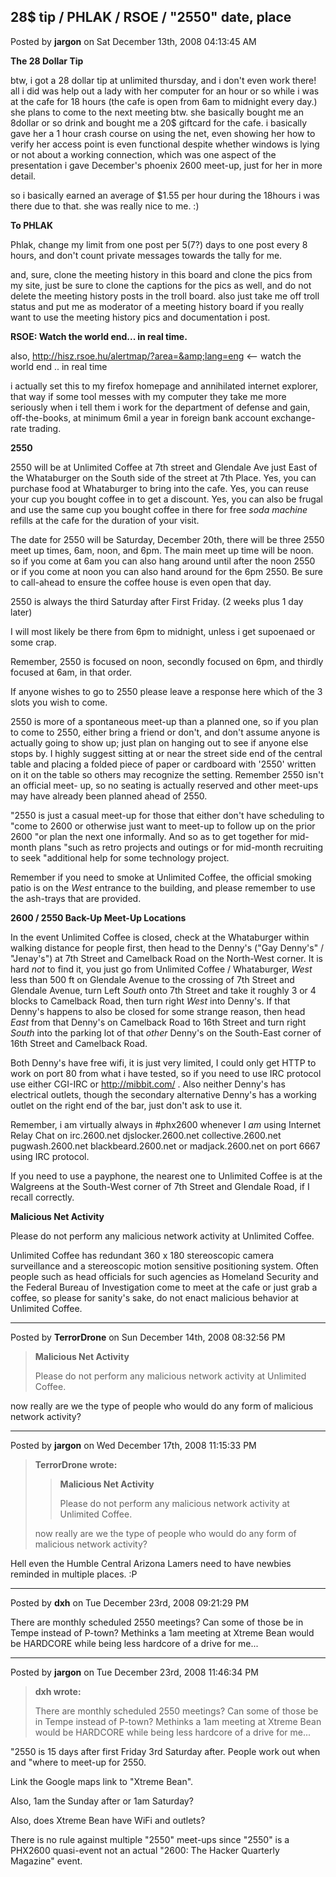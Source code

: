## 28$ tip / PHLAK / RSOE / "2550" date, place
Posted by **jargon** on Sat December 13th, 2008 04:13:45 AM

**The 28 Dollar Tip**

btw, i got a 28 dollar tip at unlimited thursday, and i don't even work there!
all i did was help out a lady with her computer for an hour or so while i was at
the cafe for 18 hours (the cafe is open from 6am to midnight every day.) she
plans to come to the next meeting btw. she basically bought me an 8dollar or so
drink and bought me a 20$ giftcard for the cafe. i basically gave her a 1 hour
crash course on using the net, even showing her how to verify her access point
is even functional despite whether windows is lying or not about a working
connection, which was one aspect of the presentation i gave December's phoenix
2600 meet-up, just for her in more detail.

so i basically earned an average of $1.55 per hour during the 18hours i was
there due to that. she was really nice to me. :)

**To PHLAK**

Phlak, change my limit from one post per 5(7?) days to one post every 8 hours,
and don't count private messages towards the tally for me.

and, sure, clone the meeting history in this board and clone the pics from my
site, just be sure to clone the captions for the pics as well, and do not delete
the meeting history posts in the troll board. also just take me off troll status
and put me as moderator of a meeting history board if you really want to use the
meeting history pics and documentation i post.

**RSOE: Watch the world end... in real time.**

also, <http://hisz.rsoe.hu/alertmap/?area=&amp;lang=eng> <-- watch the world end
.. in real time

i actually set this to my firefox homepage and annihilated internet explorer,
that way if some tool messes with my computer they take me more seriously when i
tell them i work for the department of defense and gain, off-the-books, at
minimum 6mil a year in foreign bank account exchange-rate trading.

**2550**

2550 will be at Unlimited Coffee at 7th street and Glendale Ave just East of the
Whataburger on the South side of the street at 7th Place. Yes, you can purchase
food at Whataburger to bring into the cafe. Yes, you can reuse your cup you
bought coffee in to get a discount. Yes, you can also be frugal and use the same
cup you bought coffee in there for free *soda machine* refills at the cafe for
the duration of your visit.

The date for 2550 will be Saturday, December 20th, there will be three 2550 meet
up times, 6am, noon, and 6pm. The main meet up time will be noon. so if you come
at 6am you can also hang around until after the noon 2550 or if you come at noon
you can also hand around for the 6pm 2550. Be sure to call-ahead to ensure the
coffee house is even open that day.

2550 is always the third Saturday after First Friday. (2 weeks plus 1 day later)

I will most likely be there from 6pm to midnight, unless i get supoenaed or some
crap.

Remember, 2550 is focused on noon, secondly focused on 6pm, and thirdly focused
at 6am, in that order.

If anyone wishes to go to 2550 please leave a response here which of the 3 slots
you wish to come.

2550 is more of a spontaneous meet-up than a planned one, so if you plan to come
to 2550, either bring a friend or don't, and don't assume anyone is actually
going to show up; just plan on hanging out to see if anyone else stops by. I
highly suggest sitting at or near the street side end of the central table and
placing a folded piece of paper or cardboard with '2550' written on it on the
table so others may recognize the setting. Remember 2550 isn't an official meet-
up, so no seating is actually reserved and other meet-ups may have already been
planned ahead of 2550.

"2550 is just a casual meet-up for those that either don't have scheduling to
"come to 2600 or otherwise just want to meet-up to follow up on the prior 2600
"or plan the next one informally. And so as to get together for mid-month plans
"such as retro projects and outings or for mid-month recruiting to seek
"additional help for some technology project.

Remember if you need to smoke at Unlimited Coffee, the official smoking patio is
on the *West* entrance to the building, and please remember to use the ash-trays
that are provided.

**2600 / 2550 Back-Up Meet-Up Locations**

In the event Unlimited Coffee is closed, check at the Whataburger within walking
distance for people first, then head to the Denny's ("Gay Denny's" / "Jenay's")
at 7th Street and Camelback Road on the North-West corner. It is hard *not* to
find it, you just go from Unlimited Coffee / Whataburger, *West* less than 500
ft on Glendale Avenue to the crossing of 7th Street and Glendale Avenue, turn
Left *South* onto 7th Street and take it roughly 3 or 4 blocks to Camelback
Road, then turn right *West* into Denny's. If that Denny's happens to also be
closed for some strange reason, then head *East* from that Denny's on Camelback
Road to 16th Street and turn right *South* into the parking lot of that *other*
Denny's on the South-East corner of 16th Street and Camelback Road.

Both Denny's have free wifi, it is just very limited, I could only get HTTP to
work on port 80 from what i have tested, so if you need to use IRC protocol use
either CGI-IRC or <http://mibbit.com/> . Also neither Denny's has electrical
outlets, though the secondary alternative Denny's has a working outlet on the
right end of the bar, just don't ask to use it.

Remember, i am virtually always in #phx2600 whenever I *am* using Internet Relay
Chat on irc.2600.net djslocker.2600.net collective.2600.net pugwash.2600.net
blackbeard.2600.net or madjack.2600.net on port 6667 using IRC protocol.

If you need to use a payphone, the nearest one to Unlimited Coffee is at the
Walgreens at the South-West corner of 7th Street and Glendale Road, if I recall
correctly.

**Malicious Net Activity**

Please do not perform any malicious network activity at Unlimited Coffee.

Unlimited Coffee has redundant 360 x 180 stereoscopic camera surveillance and a
stereoscopic motion sensitive positioning system. Often people such as head
officials for such agencies as Homeland Security and the Federal Bureau of
Investigation come to meet at the cafe or just grab a coffee, so please for
sanity's sake, do not enact malicious behavior at Unlimited Coffee.

--------------------------------------------------------------------------------

Posted by **TerrorDrone** on Sun December 14th, 2008 08:32:56 PM

> **Malicious Net Activity**
>
> Please do not perform any malicious network activity at Unlimited Coffee.

now really are we the type of people who would do any form of malicious network
activity?

--------------------------------------------------------------------------------

Posted by **jargon** on Wed December 17th, 2008 11:15:33 PM

> **TerrorDrone wrote:**
>
> > **Malicious Net Activity**
> >
> > Please do not perform any malicious network activity at Unlimited Coffee.
>
> now really are we the type of people who would do any form of malicious
> network activity?

Hell even the Humble Central Arizona Lamers need to have newbies reminded in
multiple places. :P

--------------------------------------------------------------------------------

Posted by **dxh** on Tue December 23rd, 2008 09:21:29 PM

There are monthly scheduled 2550 meetings?  Can some of those be in Tempe
instead of P-town?  Methinks a 1am meeting at Xtreme Bean would be HARDCORE
while being less hardcore of a drive for me...

--------------------------------------------------------------------------------

Posted by **jargon** on Tue December 23rd, 2008 11:46:34 PM

> **dxh wrote:**
>
> There are monthly scheduled 2550 meetings?  Can some of those be in Tempe
> instead of P-town?  Methinks a 1am meeting at Xtreme Bean would be HARDCORE
> while being less hardcore of a drive for me...

"2550 is 15 days after first Friday 3rd Saturday after. People work out when and
"where to meet-up for 2550.

Link the Google maps link to "Xtreme Bean".

Also, 1am the Sunday after or 1am Saturday?

Also, does Xtreme Bean have WiFi and outlets?

There is no rule against multiple "2550" meet-ups since "2550" is a PHX2600
quasi-event not an actual "2600: The Hacker Quarterly Magazine" event.
